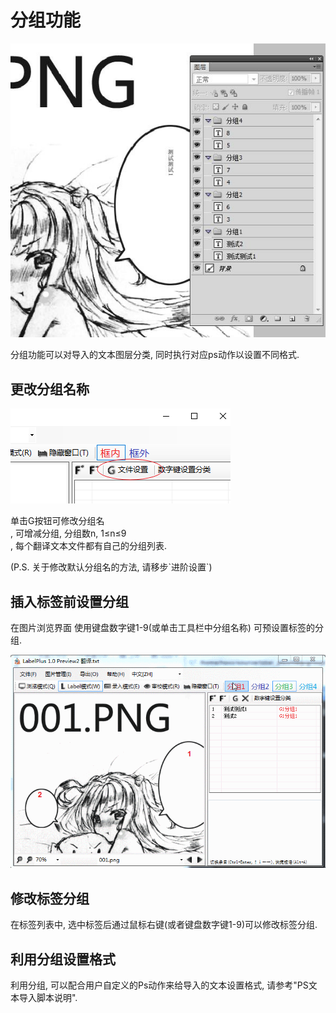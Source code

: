 # 分组功能

![](/assets/group.jpg)

分组功能可以对导入的文本图层分类, 同时执行对应ps动作以设置不同格式.

## 更改分组名称

![](/assets/group_name.png)

单击G按钮可修改分组名  
, 可增减分组, 分组数n, 1≤n≤9  
, 每个翻译文本文件都有自己的分组列表.

\(P.S. 关于修改默认分组名的方法, 请移步\`进阶设置\`\)

## 插入标签前设置分组

在图片浏览界面 使用键盘数字键1-9\(或单击工具栏中分组名称\) 可预设置标签的分组.

![](/assets/2_before_insert.gif)

## 修改标签分组

在标签列表中, 选中标签后通过鼠标右键\(或者键盘数字键1-9\)可以修改标签分组.

## 利用分组设置格式

利用分组, 可以配合用户自定义的Ps动作来给导入的文本设置格式, 请参考"PS文本导入脚本说明".

